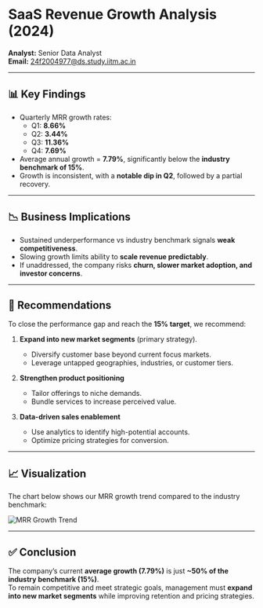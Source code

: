 # SaaS Revenue Growth Analysis (2024)

**Analyst:** Senior Data Analyst  
**Email:** 24f2004977@ds.study.iitm.ac.in  

---

## 📊 Key Findings
- Quarterly MRR growth rates:
  - Q1: **8.66%**
  - Q2: **3.44%**
  - Q3: **11.36%**
  - Q4: **7.69%**
- Average annual growth = **7.79%**, significantly below the **industry benchmark of 15%**.
- Growth is inconsistent, with a **notable dip in Q2**, followed by a partial recovery.

---

## 📉 Business Implications
- Sustained underperformance vs industry benchmark signals **weak competitiveness**.
- Slowing growth limits ability to **scale revenue predictably**.
- If unaddressed, the company risks **churn, slower market adoption, and investor concerns**.

---

## 🚀 Recommendations
To close the performance gap and reach the **15% target**, we recommend:

1. **Expand into new market segments** (primary strategy).  
   - Diversify customer base beyond current focus markets.  
   - Leverage untapped geographies, industries, or customer tiers.  

2. **Strengthen product positioning**  
   - Tailor offerings to niche demands.  
   - Bundle services to increase perceived value.  

3. **Data-driven sales enablement**  
   - Use analytics to identify high-potential accounts.  
   - Optimize pricing strategies for conversion.  

---

## 📈 Visualization
The chart below shows our MRR growth trend compared to the industry benchmark:

![MRR Growth Trend](mrr_growth_trend.png)

---

## ✅ Conclusion
The company’s current **average growth (7.79%)** is just **~50% of the industry benchmark (15%)**.  
To remain competitive and meet strategic goals, management must **expand into new market segments** while improving retention and pricing strategies.  

